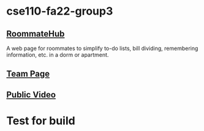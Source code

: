 # cse110-fa22-group3

## [RoommateHub](https://cse110-fa22-group3.github.io/cse110-fa22-group3/)

A web page for roommates to simplify to-do lists, bill dividing, remembering information, etc. in a dorm or apartment.

## [Team Page](https://github.com/cse110-fa22-group3/cse110-fa22-group3/blob/main/admin/team.md)

## [Public Video](https://www.youtube.com/watch?v=LMd-PEQfZ7A)
# Test for build
